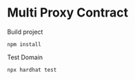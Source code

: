 # Multi Proxy Contract

Build project

```shell
npm install
```

Test Domain

```shell
npx hardhat test
```
